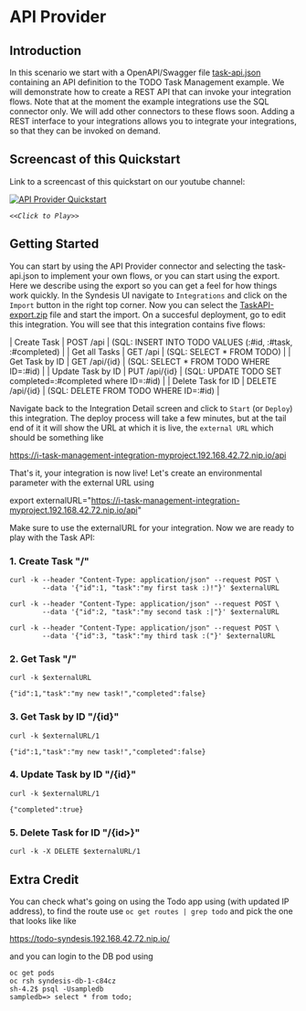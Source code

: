 # API Provider

## Introduction
In this scenario we start with a OpenAPI/Swagger file [task-api.json](task-api.json?raw=true) containing an API definition to the TODO Task Management example. We will demonstrate how to create a REST API that can invoke your integration flows. Note that at the moment the example integrations use the SQL connector only. We will add other connectors to these flows soon. Adding a REST interface to your integrations allows you to integrate your integrations, so that they can be invoked on demand.


## Screencast of this Quickstart

Link to a screencast of this quickstart on our youtube channel:

[![API Provider Quickstart](https://img.youtube.com/vi/RAa1qy3WnWQ/0.jpg)](https://youtu.be/RAa1qy3WnWQ)

*`<<Click to Play>>`*


## Getting Started

You can start by using the API Provider connector and selecting the task-api.json to implement your own flows, or you can start using the export. Here we describe using the export so you can get a feel for how things work quickly. In the Syndesis UI navigate to `Integrations` and click on the `Import` button in the right top corner. Now you can select the [TaskAPI-export.zip](TaskAPI-export.zip?raw=true) file and start the import. On a succesful deployment, go to edit this integration. You will see that this integration contains five flows:

  | Create Task        | POST /api        | (SQL: INSERT INTO TODO  VALUES (:#id, :#task, :#completed) |
  | Get all Tasks      | GET /api         | (SQL: SELECT * FROM TODO) |
  | Get Task by ID     | GET /api/{id}    | (SQL: SELECT * FROM TODO WHERE ID=:#id) |
  | Update Task by ID  | PUT /api/{id}    | (SQL: UPDATE TODO SET completed=:#completed where ID=:#id) |
  | Delete Task for ID | DELETE /api/{id} | (SQL: DELETE FROM TODO WHERE ID=:#id) |
  
Navigate back to the Integration Detail screen and click to `Start` (or `Deploy`) this integration. The deploy process will take a few minutes, but at the tail end of it it will show the URL at which it is live, the `external URL` which should be something like 

https://i-task-management-integration-myproject.192.168.42.72.nip.io/api

That's it, your integration is now live! Let's create an environmental parameter with the external URL using

export externalURL="https://i-task-management-integration-myproject.192.168.42.72.nip.io/api"

Make sure to use the externalURL for your integration. Now we are ready to play with the Task API:

### 1. Create Task "/" 

```
curl -k --header "Content-Type: application/json" --request POST \
        --data '{"id":1, "task":"my first task :)!"}' $externalURL
        
curl -k --header "Content-Type: application/json" --request POST \
        --data '{"id":2, "task":"my second task :|"}' $externalURL
        
curl -k --header "Content-Type: application/json" --request POST \
        --data '{"id":3, "task":"my third task :("}' $externalURL

```

### 2. Get Task "/" 

```
curl -k $externalURL

{"id":1,"task":"my new task!","completed":false}
```

### 3. Get Task by ID "/{id}"

```
curl -k $externalURL/1 

{"id":1,"task":"my new task!","completed":false}
```
 
### 4. Update Task by ID "/{id}" 

```
curl -k $externalURL/1 

{"completed":true}
```

### 5. Delete Task for ID "/{id>}" 

```
curl -k -X DELETE $externalURL/1
```

## Extra Credit

You can check what's going on using the Todo app using (with updated IP address), to find the route use `oc get routes | grep todo` and pick the one that looks like like

https://todo-syndesis.192.168.42.72.nip.io/

and you can login to the DB pod using

```
oc get pods
oc rsh syndesis-db-1-c84cz 
sh-4.2$ psql -Usampledb
sampledb=> select * from todo;
```
